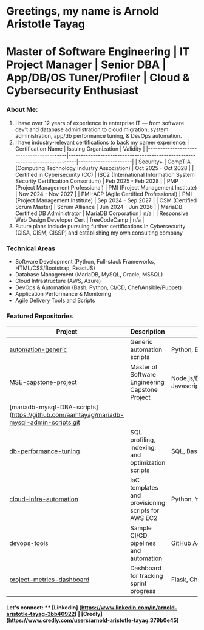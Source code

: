 # Greetings, my name is Arnold Aristotle Tayag
# Master of Software Engineering | IT Project Manager | Senior DBA | App/DB/OS Tuner/Profiler | Cloud & Cybersecurity Enthusiast

### About Me:
1. I have over 12 years of experience in enterprise IT — from software dev't and database administration to cloud migration, system administration, app/db performance tuning, & DevOps automation.
2. I have industry-relevant certifications to back my career experience:
   | Certification Name                      | Issuing Organization                                                        | Validity             |
   |-----------------------------------------|-----------------------------------------------------------------------------|----------------------|
   | Security+                               | CompTIA (Computing Technology Industry Association)                         | Oct 2025 - Oct 2028  |
   | Certified in Cybersecurity (CC)         | ISC2 (International Information System Security Certification Consortium)   | Feb 2025 - Feb 2028  |
   | PMP (Project Management Professional)   | PMI (Project Management Institute)                                          | Nov 2024 - Nov 2027  |
   | PMI-ACP (Agile Certified Professional)  | PMI (Project Management Institute)                                          | Sep 2024 - Sep 2027  |
   | CSM (Certified Scrum Master)            | Scrum Alliance                                                              | Jun 2024 - Jun 2026  |
   | MariaDB Certified DB Administrator      | MariaDB Corporation                                                         | n/a                  | 
   | Responsive Web Design Developer Cert    | freeCodeCamp                                                                | n/a                  |
3. Future plans include pursuing further certifications in Cybersecurity (CISA, CISM, CISSP) and establishing my own consulting company

### Technical Areas
- Software Development (Python, Full-stack Frameworks, HTML/CSS/Bootstrap, ReactJS)
- Database Management (MariaDB, MySQL, Oracle, MSSQL)
- Cloud Infrastructure (AWS, Azure)
- DevOps & Automation (Bash, Python, CI/CD, Chef/Ansible/Puppet)
- Application Performance & Monitoring
- Agile Delivery Tools and Scripts

### Featured Repositories
| Project                                                                                 | Description                                           | Tech                                           |
|-----------------------------------------------------------------------------------------|-------------------------------------------------------|------------------------------------------------|
| [automation-generic](https://github.com/aamtayag/automation_generic.git)                | Generic automation scripts                            | Python, Bash, Cron, Chef                       |
| [MSE-capstone-project](https://github.com/aamtayag/mse_capstone_project.git)            | Master of Software Engineering Capstone Project       | Node.js/Express, Javascript/HTML/CSS/Bootstrap |
| [mariadb-mysql-DBA-scripts](https://github.com/aamtayag/mariadb-mysql-admin-scripts.git |                                                       |                                                |
| [db-performance-tuning](https://github.com/aamtayag/db-performance-tuning)              | SQL profiling, indexing, and optimization scripts     | SQL, Bash                                      |
| [cloud-infra-automation](https://github.com/aamtayag/cloud-infra-automation)            | IaC templates and provisioning scripts for AWS EC2    | Python, YAML                                   |
| [devops-tools](https://github.com/aamtayag/devops-tools)                                | Sample CI/CD pipelines and automation                 | GitHub Actions, Bash                           |
| [project-metrics-dashboard](https://github.com/aamtayag/project-metrics-dashboard)      | Dashboard for tracking sprint progress                | Flask, Chart.js                                |

#### Let's connect: ** [LinkedIn] (https://www.linkedin.com/in/arnold-aristotle-tayag-3bb40922) | [Credly] (https://www.credly.com/users/arnold-aristotle-tayag.379b0e45)


